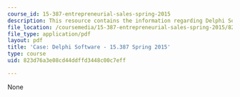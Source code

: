 ```yaml
---
course_id: 15-387-entrepreneurial-sales-spring-2015
description: This resource contains the information regarding Delphi Software .
file_location: /coursemedia/15-387-entrepreneurial-sales-spring-2015/823d76a3e08cd44ddffd3448c00c7eff_MIT15_387S15_Delphi_Soft.pdf
file_type: application/pdf
layout: pdf
title: 'Case: Delphi Software - 15.387 Spring 2015'
type: course
uid: 823d76a3e08cd44ddffd3448c00c7eff

---
```

None